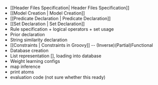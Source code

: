 * [[Header Files Specification| Header Files Specification]]
* [[Model Creation | Model Creation]]
* [[Predicate Declaration | Predicate Declaration]]
* [[Set Declaration | Set Declaration]]
* Rule specification + logical operators + set usage
* Prior declaration
* String similarity declaration
* [[Constraints | Constraints in Groovy]] -- (Inverse)(Partial)Functional
* Database creation
* List representation [], loading into database
* Weight learning configs
* map inference
* print atoms
* evaluation code (not sure whether this ready)
